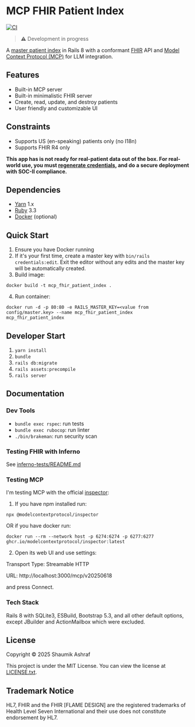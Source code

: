 # MCP FHIR Patient Index

[![CI](https://github.com/Shaumik-Ashraf/mcp-fhir-patient-index/actions/workflows/ci.yml/badge.svg)](https://github.com/Shaumik-Ashraf/mcp-fhir-patient-index/actions/workflows/ci.yml)

> ⚠️  Development in progress

A [master patient index](https://en.wikipedia.org/wiki/Enterprise_master_patient_index)
in Rails 8 with a conformant [FHIR](https://www.hl7.org/fhir/summary.html)
API and [Model Context Protocol (MCP)](https://modelcontextprotocol.io/about) for LLM
integration.

## Features

- Built-in MCP server
- Built-in minimalistic FHIR server
- Create, read, update, and destroy patients
- User friendly and customizable UI

## Constraints

- Supports US (en-speaking) patients only (no I18n)
- Supports FHIR R4 only


**This app has is not ready for real-patient data out of the box. For real-world use,
you must [regenerate credentials](https://guides.rubyonrails.org/security.html#custom-credentials),
and do a secure deployment with SOC-II compliance.** 

## Dependencies

- [Yarn](https://classic.yarnpkg.com/en/docs) 1.x
- [Ruby](https://www.ruby-lang.org/en/) 3.3
- [Docker](https://www.docker.com/) (optional)

## Quick Start

1. Ensure you have Docker running
2. If it's your first time, create a master key with `bin/rails credentials:edit`. Exit the editor
without any edits and the master key will be automatically created.
3. Build image:

```
docker build -t mcp_fhir_patient_index .
```

4. Run container:

```
docker run -d -p 80:80 -e RAILS_MASTER_KEY=<value from config/master.key> --name mcp_fhir_patient_index mcp_fhir_patient_index
```

## Developer Start

1. `yarn install`
2. `bundle`
3. `rails db:migrate`
4. `rails assets:precompile`
5. `rails server`

## Documentation

### Dev Tools

- `bundle exec rspec`: run tests
- `bundle exec rubocop`: run linter
- `./bin/brakeman`: run security scan

### Testing FHIR with Inferno

See [inferno-tests/README.md](inferno-tests/README.md)

### Testing MCP

I'm testing MCP with the official [inspector](https://github.com/modelcontextprotocol/inspector):

1. If you have npm installed run:

```
npx @modelcontextprotocol/inspector
```

OR if you have docker run:

```
docker run --rm --network host -p 6274:6274 -p 6277:6277 ghcr.io/modelcontextprotocol/inspector:latest
```

2. Open its web UI and use settings:

Transport Type: Streamable HTTP

URL: http://localhost:3000/mcp/v20250618

and press Connect.

### Tech Stack

Rails 8 with SQLite3, ESBuild, Bootstrap 5.3, and all other default options,
except JBuilder and ActionMailbox which were excluded.

## License

Copyright &copy; 2025 Shaumik Ashraf

This project is under the MIT License. You can view the license at
[LICENSE.txt](https://github.com/Shaumik-Ashraf/mcp-fhir-patient-index/blob/main/LICENSE.txt).

## Trademark Notice

HL7, FHIR and the FHIR [FLAME DESIGN] are the registered trademarks of Health
Level Seven International and their use does not constitute endorsement by HL7.
